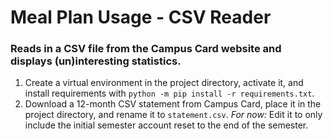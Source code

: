 # Meal Plan Usage - CSV Reader

### Reads in a CSV file from the Campus Card website and displays (un)interesting statistics.

1. Create a virtual environment in the project directory, activate it, and install requirements with `python -m pip install -r requirements.txt`.
2. Download a 12-month CSV statement from Campus Card, place it in the project directory, and rename it to `statement.csv`. *For now:* Edit it to only include the initial semester account reset to the end of the semester.

